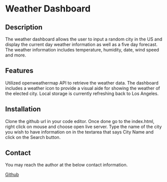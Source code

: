 # Weather Dashboard

## Description
The weather dashboard allows the user to input a random city in the US and display the current day weather information as well as a five day forecast. The weather information includes temperature, humidity, date, wind speed and more.


## Features
Utilized openweathermap API to retrieve the weather data.  The dashboard includes a weather icon to provide a visual aide for showing the weather of the elected city. Local storage is currently refreshing back to Los Angeles.


## Installation
Clone the github url in your code editor.  Once done go to the index.html, right click on mouse and choose open live server.  Type the name of the city you wish to have information on in the textarea that says City Name and click on the Search button.

## Contact
You may reach the author at the below contact information.

[Github](https://github.com/code587)



